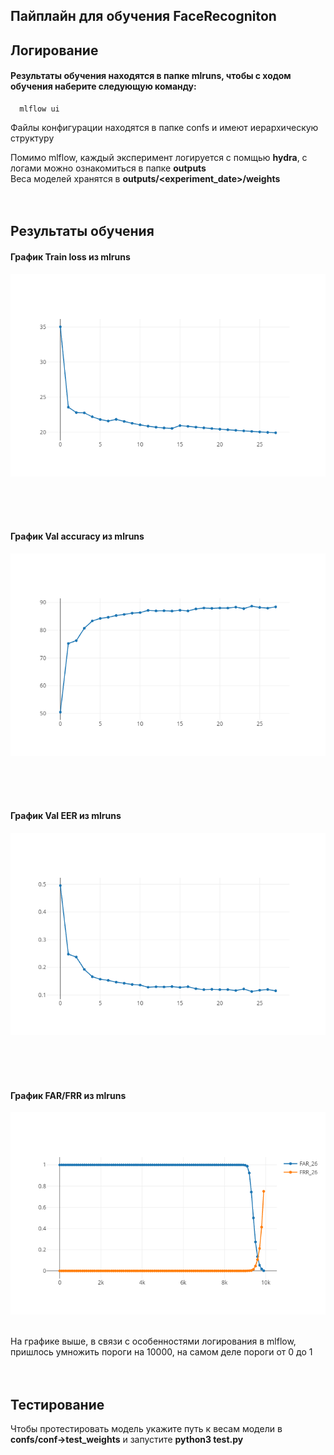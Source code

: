 ## Пайплайн для обучения FaceRecogniton 

## Логирование

#### Результаты обучения находятся в папке mlruns, чтобы с ходом обучения наберите следующую команду:
      mlflow ui

Файлы конфигурации находятся в папке confs и имеют иерархическую структуру<br />

Помимо mlflow, каждый эксперимент логируется с помщью **hydra**, с логами можно ознакомиться в папке __outputs__ <br />
Веса моделей хранятся в **outputs/<experiment_date>/weights** <br />
<br />
<br />

## Результаты обучения

#### График Train loss из mlruns
![alt text](https://github.com/azamatsab/face-recognition/blob/master/images/train_loss.png?raw=true)

<br />
<br />
<br />

#### График Val accuracy из mlruns
![alt text](https://github.com/azamatsab/face-recognition/blob/master/images/val_accuracy.png?raw=true)

<br />
<br />
<br />

#### График Val EER из mlruns
![alt text](https://github.com/azamatsab/face-recognition/blob/master/images/val_eer.png?raw=true)

<br />
<br />
<br />

#### График FAR/FRR из mlruns
![alt text](https://github.com/azamatsab/face-recognition/blob/master/images/far_frr.png?raw=true)

<br />
На графике выше, в связи с особенностями логирования в mlflow, пришлось умножить пороги на 10000, на самом деле пороги от 0 до 1

<br />
<br />
<br />

## Тестирование

Чтобы протестировать модель укажите путь к весам модели в __confs/conf->test_weights__ и запустите __python3 test.py__
